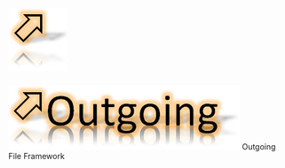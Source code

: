 ![OFF](http://github.com/wfleming801/OFF/raw/master/OutArrow.jpg "Outgoing")
===

![Outgoing](http://github.com/wfleming801/OFF/raw/master/Outgoing.jpg "Outgoing")
Outgoing File Framework